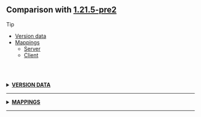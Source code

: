 ## Comparison with [1.21.5-pre2](https://github.com/PixiGeko/Minecraft-generated-data/tree/1.21.5-pre2)

> [!TIP]
> - [Version data](#version-data)
> - [Mappings](#mappings)
>   - [Server](#server-mappings)
>   - [Client](#client-mappings)

<br/><br/>
<details><summary><b><ins>VERSION DATA</ins></b><a name="version-data"></a></summary>
<br/>
<table><tr><th></th><th align="left">1.21.5-pre2</th><th>1.21.5-pre3</th></tr><tr><td>World version</td><td><pre>4321</pre></td><td><pre>4322</pre></td></tr><tr><td>Protocol version</td><td><pre>1073742064</pre></td><td><pre>1073742065</pre></td></tr></table>
</details>
<hr/>
<details><summary><b><ins>MAPPINGS</ins></b><a name="mappings"></a></summary>
<br/>
<h2>Server<a name="server-mappings"></a></h2>
<details>
<summary>
Changes
</summary>

```
net.minecraft.SharedConstants +1P
```
```
XXX.selector.options.EntitySelectorOptions +1M -1M
```
```
XXX.gametest.framework.GameTestHelper$1 +1M -2M
```
```
XXX.server.level.ServerPlayer +1M -2M
```
```
XXX.entity.player.Player +3M | +1P -2P
```
```
XXX.world.inventory.CraftingMenu -1M
```
```
XXX.world.item.MapItem +4M -4M
```
```
XXX.world.level.Level -2P
```

</details>
<details>
<summary>
net.minecraft.commands.arguments.selector.options.EntitySelectorOptions
</summary>

```diff
+ boolean lambda$bootStrap$34(boolean,GameType,Entity)
- boolean lambda$bootStrap$34(GameType,boolean,Entity)
```

</details>
<details>
<summary>
net.minecraft.gametest.framework.GameTestHelper$1
</summary>

```diff
+ boolean isCreative()
+ boolean isSpectator()
- GameType gameMode()
```

</details>
<details>
<summary>
net.minecraft.server.level.ServerPlayer
</summary>

```diff
+ boolean isCreative()
+ boolean isSpectator()
- GameType gameMode()
```

</details>
<details>
<summary>
net.minecraft.world.entity.player.Player
</summary>

```diff
- boolean isCreative()
- boolean isSpectator()
- String debugInfo()
```

</details>
<details>
<summary>
net.minecraft.world.inventory.CraftingMenu
</summary>

```diff
+ void lambda$quickMoveStack$2(ItemStack,Player,Level,BlockPos)
```

</details>
<details>
<summary>
net.minecraft.world.item.MapItem
</summary>

```diff
+ ItemStack create(Level,int,int,byte,boolean,boolean)
- ItemStack create(ServerLevel,int,int,byte,boolean,boolean)
+ MapId createNewSavedData(Level,int,int,int,boolean,boolean,ResourceKey)
- MapId createNewSavedData(ServerLevel,int,int,int,boolean,boolean,ResourceKey)
- void lockMap(ItemStack,ServerLevel)
+ void lockMap(Level,ItemStack)
+ void scaleMap(ItemStack,Level)
- void scaleMap(ItemStack,ServerLevel)
```

</details>
<h2>Client<a name="client-mappings"></a></h2>
<details>
<summary>
Changes
</summary>

```
XXX.client.player.AbstractClientPlayer +1M -2M
```
```
XXX.selector.options.EntitySelectorOptions +1M -1M
```
```
XXX.gametest.framework.GameTestHelper$1 +1M -2M
```
```
XXX.server.level.ServerPlayer +1M -2M
```
```
XXX.entity.player.Player +3M | +1P -2P
```
```
XXX.world.inventory.CraftingMenu -1M
```
```
XXX.world.item.MapItem +4M -4M
```
```
XXX.world.level.Level -2P
```

</details>
<details>
<summary>
net.minecraft.client.player.AbstractClientPlayer
</summary>

```diff
+ boolean isCreative()
+ boolean isSpectator()
- GameType gameMode()
```

</details>
<details>
<summary>
net.minecraft.commands.arguments.selector.options.EntitySelectorOptions
</summary>

```diff
+ boolean lambda$bootStrap$34(boolean,GameType,Entity)
- boolean lambda$bootStrap$34(GameType,boolean,Entity)
```

</details>
<details>
<summary>
net.minecraft.gametest.framework.GameTestHelper$1
</summary>

```diff
+ boolean isCreative()
+ boolean isSpectator()
- GameType gameMode()
```

</details>
<details>
<summary>
net.minecraft.server.level.ServerPlayer
</summary>

```diff
+ boolean isCreative()
+ boolean isSpectator()
- GameType gameMode()
```

</details>
<details>
<summary>
net.minecraft.world.entity.player.Player
</summary>

```diff
- boolean isCreative()
- boolean isSpectator()
- String debugInfo()
```

</details>
<details>
<summary>
net.minecraft.world.inventory.CraftingMenu
</summary>

```diff
+ void lambda$quickMoveStack$2(ItemStack,Player,Level,BlockPos)
```

</details>
<details>
<summary>
net.minecraft.world.item.MapItem
</summary>

```diff
+ ItemStack create(Level,int,int,byte,boolean,boolean)
- ItemStack create(ServerLevel,int,int,byte,boolean,boolean)
+ MapId createNewSavedData(Level,int,int,int,boolean,boolean,ResourceKey)
- MapId createNewSavedData(ServerLevel,int,int,int,boolean,boolean,ResourceKey)
- void lockMap(ItemStack,ServerLevel)
+ void lockMap(Level,ItemStack)
+ void scaleMap(ItemStack,Level)
- void scaleMap(ItemStack,ServerLevel)
```

</details>
</details>
<hr/>